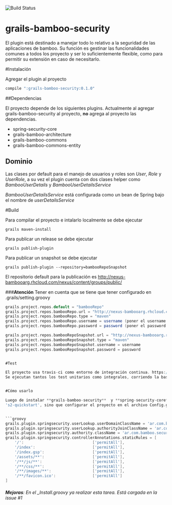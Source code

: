 ![Build Status](https://api.travis-ci.org/BambooArg/grails-bamboo-security.svg?branch=master)


grails-bamboo-security
======================

El plugin está destinado a manejar todo lo relativo a la seguridad de las aplicaciones de bamboo.
Su función es gestinar las funcionalidades comunes a todos los proyecto y ser lo suficientemente flexible,
como para permitir su extensión en caso de necesitarlo.


#Instalación

Agregar el plugin al proyecto
```groovy
compile ":grails-bamboo-security:0.1.0"
```

##Dependencias

El proyecto depende de los siguientes plugins. Actualmente al agregar grails-bamboo-security al proyecto, **no** agrega al proyecto las dependencias.

- spring-security-core
- grails-bamboo-architecture
- grails-bamboo-commons
- grails-bamboo-commons-entity


## Dominio

Las clases por default para el manejo de usuarios y roles son *User*, *Role* y *UserRole*, a su vez el plugin cuenta con dos clases helper como *BambooUserDetails* y *BambooUserDetailsService*

*BambooUserDetailsService* está configurada como un bean de Spring bajo el nombre de *userDetailsService*


#Build

Para compilar el proyecto e intalarlo localmente se debe ejecutar

 ```grails
grails maven-install 
```

Para publicar un release se debe ejecutar

```grails
grails publish-plugin

```

Para publicar un snapshot se debe ejecutar

```grails
grails publish-plugin --repository=bambooRepoSnapshot

```

El repositorio default para la publicación es http://nexus-bambooarg.rhcloud.com/nexus/content/groups/public/


###**Atención**
Tener en cuenta que se tiene que tener configurado en .grails/setting.groovy
```groovy
grails.project.repos.default = "bambooRepo"
grails.project.repos.bambooRepo.url = "http://nexus-bambooarg.rhcloud.com/nexus/content/repositories/releases/"
grails.project.repos.bambooRepo.type = "maven"
grails.project.repos.bambooRepo.username = username (poner el username real)
grails.project.repos.bambooRepo.password = password (poner el password real)

grails.project.repos.bambooRepoSnapshot.url = "http://nexus-bambooarg.rhcloud.com/nexus/content/repositories/snapshots/"
grails.project.repos.bambooRepoSnapshot.type = "maven"
grails.project.repos.bambooRepoSnapshot.username = username
grails.project.repos.bambooRepoSnapshot.password = password


#Test

El proyecto usa travis-ci como entorno de integración continua. https://travis-ci.org/orkonano/grails-bamboo-security.
Se ejecutan tantos los test unitarios como integrales, corriendo la base de datos de test en memoria.


#Cómo usarlo

Luego de instalar **grails-bamboo-security**  y **spring-security-core**, **no** se debe correr el script de spring-security-core grails 
's2-quickstart', sino que configurar el proyecto en el archivo Config.groovy con las siguiente configuración de spring-security


```groovy
grails.plugin.springsecurity.userLookup.userDomainClassName = 'ar.com.bamboo.security.User'
grails.plugin.springsecurity.userLookup.authorityJoinClassName = 'ar.com.bamboo.security.UserRole'
grails.plugin.springsecurity.authority.className = 'ar.com.bamboo.security.Role'
grails.plugin.springsecurity.controllerAnnotations.staticRules = [
	'/':                              ['permitAll'],
	'/index':                         ['permitAll'],
	'/index.gsp':                     ['permitAll'],
	'/assets/**':                     ['permitAll'],
	'/**/js/**':                      ['permitAll'],
	'/**/css/**':                     ['permitAll'],
	'/**/images/**':                  ['permitAll'],
	'/**/favicon.ico':                ['permitAll']
]
```

###### **Mejoras**: En el _Install.groovy ya realizar esta tarea. Está cargada en la issue #1
